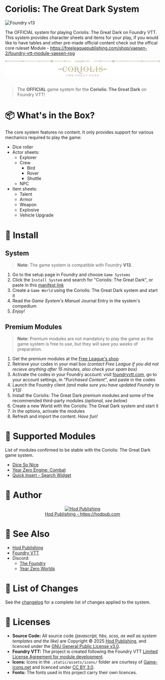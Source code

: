 # Coriolis: The Great Dark System

![Foundry v13](https://img.shields.io/badge/foundry-v13-green)

The OFFICIAL system for playing Coriolis: The Great Dark on Foundry VTT.
This system provides character sheets and items for your play, if you would like to have tables and other pre-made official content check out the offical core ruleset Module - https://freeleaguepublishing.com/shop/vaesen-2/foundry-vtt-module-vaesen-rpg



<center><img src="docs/coriolis-title.webp"/></center>
<br>
<!--
<p align="center">
  <img alt="Version" src="https://img.shields.io/badge/dynamic/json?color=blue&label=version&query=version&url=https%3A%2F%2Fraw.githubusercontent.com%2Fhodpub%2Fcoriolis-tgd-vtt%2Fmain%2Fstatic%2Fsystem.json"/>
  <a href="https://foundryvtt.com" target="_blank">
    <img alt="Foundry Version" src="https://img.shields.io/badge/dynamic/json?color=blue&label=Foundry&query=compatibility.minimum&url=https%3A%2F%2Fraw.githubusercontent.com%2Fhodpub%2Fcoriolis-tgd-vtt%2Fmain%2Fstatic%2Fsystem.json"/>
  </a>
  <a href="https://foundryvtt.com/packages/blade-runner/" target="_blank">
    <img alt="Forge Installs" src="https://img.shields.io/badge/dynamic/json?label=Forge%20Installs&query=package.installs&suffix=%25&url=https%3A%2F%2Fforge-vtt.com%2Fapi%2Fbazaar%2Fpackage%2Fblade-runner&colorB=4aa94a"/>
  </a>
  <a href="https://github.com/fvtt-fria-ligan/blade-runner-foundry-vtt/releases">
    <img alt="Downloads" src="https://img.shields.io/badge/dynamic/json?label=Downloads@latest&query=assets[?(@.name.includes('zip'))].download_count&url=https://api.github.com/repos/fvtt-fria-ligan/blade-runner-foundry-vtt/releases/latest&color=green"/>
  </a>
  <a href="https://github.com/fvtt-fria-ligan/blade-runner-foundry-vtt/graphs/commit-activity" target="_blank">
    <img alt="Maintenance" src="https://img.shields.io/badge/Maintained%3F-yes-green.svg"/>
  </a>
  <a href="https://github.com/fvtt-fria-ligan/blade-runner-foundry-vtt/blob/main/LICENSE" target="_blank">
    <img alt="License: GPLv3" src="https://img.shields.io/badge/License-GPLv3-orange"/>
  </a>
  <a href="https://www.patreon.com/Stefouch">
    <img src="https://img.shields.io/badge/Donate-Patreon-F96854.svg" alt="Patreon">
  </a>
</p>
-->

> The **OFFICIAL** game system for the **Coriolis: The Great Dark** on Foundry VTT!

# 📦 What's in the Box?

The core system features no content. It only provides support for various mechanics required to play the game:

- Dice roller
- Actor sheets:
  - Explorer
  - Crew
    - Bird
    - Rover
    - Shuttle
  - NPC
- Item sheets:
  - Talent
  - Armor
  - Weapon
  - Explosive
  - Vehicle Upgrade

# 🚀 Install

## System

> **Note**: The game system is compatible with Foundry **V13**.

1. Go to the setup page in Foundry and choose `Game Systems`
2. Click the `Install System` and search for "Coriolis: The Great Dark", or paste in this [manifest link](https://github.com/hodpub/coriolis-tgd-vtt/releases/latest/download/system.json)
3. Create a `Game World` using the Coriolis: The Great Dark system and start it
4. Read the _Game System's Manual_ Journal Entry in the system's compedium
5. _Enjoy!_

## Premium Modules

> **Note**: Premium modules are not mandatory to play the game as the game system is free to use, but they will save you _weeks_ of preparation.

1. Get the premium modules at the [Free League's shop](https://freeleaguepublishing.com/en/store/?collection_id=405939749122)
2. Retrieve your codes in your mail box _(contact Free League if you did not recieve anything after 15 minutes, also check your spam box)_
3. Activate the codes in your Foundry account: visit [foundryvtt.com](https://foundryvtt.com/), go to your account settings, in _"Purchased Content"_, and paste in the codes
4. Launch the Foundry client _(and make sure you have updated Foundry to V13)_
5. Install the Coriolis: The Great Dark premium modules and some of the recommended third-party modules _(optional, see below)_
6. Create a new World with the Coriolis: The Great Dark system and start it
7. In the options, activate the modules
8. Refresh and import the content. _Have fun!_

# 🧩 Supported Modules

List of modules confirmed to be stable with the Coriolis: The Great Dark game system.

- [Dice So Nice](https://foundryvtt.com/packages/dice-so-nice/)
- [Year Zero Engine: Combat](https://foundryvtt.com/packages/yze-combat)
- [Quick Insert - Search Widget](https://foundryvtt.com/packages/quick-insert)
<!-- - [Simultaneous Cards](https://foundryvtt.com/packages/simultaneous-cards) -->

<!-- # 🛠️ Contributing

If you want to contribute to the project, download and build it for something else, or if you simply have an issue, please read [our contributing guide](https://github.com/hodpub/coriolis-tgd-vtt/blob/main/CONTRIBUTING.md) to learn more about how we accept contributions and how to set up the development version of the project. -->

<!-- ## Translations

<a href="https://weblate.foundryvtt-hub.com/engage/blade-runner/">
<img src="https://weblate.foundryvtt-hub.com/widgets/blade-runner/-/multi-auto.svg" alt="Translation status" />
</a> -->

# 👤 Author

<p align="center">
  <a href="https://hodpub.com" target="_blank">
    <img src="https://hodpub.com/wp-content/uploads/2024/03/H@3x.webp" alt="Hod Publishing" style="width: auto; height: auto; max-height: 120px;"/>
    <br>
    Hod Publishing - https://hodpub.com
  </a>
</p>

# 🔗 See Also

<!-- - [Blade Runner - The Roleplaying Game](https://bladerunner-rpg.com/)
- [Free League Publishing: Blade Runner](https://freeleaguepublishing.com/en/games/blade-runner/) -->
- [Hod Publishing](https://hodpub.com)
- [Foundry VTT](https://foundryvtt.com/)
- Discord:
  - [The Foundry](https://discord.gg/foundryvtt)
  - [Year Zero Worlds](https://discord.gg/RnaydHR)

# 📜 List of Changes

See the [changelog](https://github.com/hodpub/coriolis-tgd-fvtt/blob/master/CHANGELOG.md#changelog) for a complete list of changes applied to the system.

# 📝 Licenses

<!--
- **Content & Logo:** [Blade Runner - The Roleplaying Game](https://freeleaguepublishing.com/en/games/blade-runner/) is © 2022 Alcon Entertainment, LLC. All rights reserved. The parts of this project protected under this copyright may not be distributed commercially or freely. This includes art, logo, and copyright text.

-->
- **Source Code:** All source code _(javascript, hbs, scss, as well as system templates and the like)_ are Copyright © 2025 [Hod Publishing](https://hodpub.com), and licenced under the [GNU General Public License v3.0](https://github.com/hodpub/coriolis-tgd-vtt/blob/master/LICENSE).
- **Foundry VTT:** The project is created following the Foundry VTT [Limited License Agreement for module development](https://foundryvtt.com/article/license/).
- **Icons:** Icons in the `.static/assets/icons/` folder are courtesy of [Game-icons.net](https://game-icons.net/) and licenced under [CC BY 3.0](https://creativecommons.org/licenses/by/3.0/).
- **Fonts:** The fonts used in this project carry their own licences.

